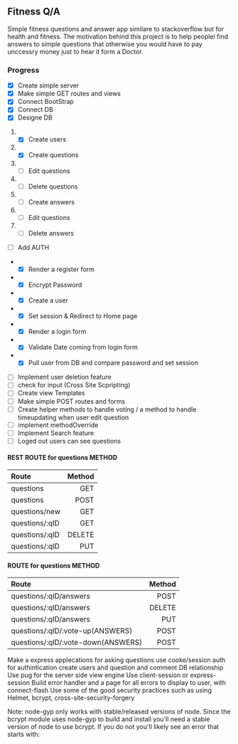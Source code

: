 ## Fitness Q/A

Simple fitness questions and answer app similare to stackoverflow but for health and fitness.
The motivation behind this project is to help peoplel find answers to simple questions that otherwise you would have to pay
unccessry money just to hear it form a Doctor.

### Progress

- [x] Create simple server
- [x] Make simple GET routes and views
- [x] Connect BootStrap
- [x] Connect DB
- [x] Designe DB

1. - [x] Create users
2. - [x] Create questions
3. - [ ] Edit questions
4. - [ ] Delete questions
5. - [ ] Create answers
6. - [ ] Edit questions
7. - [ ] Delete answers

- [ ] Add AUTH

* - [x] Render a register form
* - [x] Encrypt Password
* - [x] Create a user
* - [x] Set session & Redirect to Home page
* - [x] Render a login form
* - [x] Validate Date coming from login form
* - [x] Pull user from DB and compare password and set session

- [ ] Implement user deletion feature
- [ ] check for input (Cross Site Scpripting)
- [ ] Create view Templates
- [ ] Make simple POST routes and forms
- [ ] Create helper methods to handle voting / a method to handle timeupdating when user edit question
- [ ] implement methodOverride
- [ ] Implement Search feature
- [ ] Loged out users can see questions

#### REST ROUTE for questions METHOD

| Route          | Method |
| :------------- | -----: |
| questions      |    GET |
| questions      |   POST |
| questions/new  |    GET |
| questions/:qID |    GET |
| questions/:qID | DELETE |
| questions/:qID |    PUT |

#### ROUTE for questions METHOD

| Route                              | Method |
| :--------------------------------- | -----: |
| questions/:qID/answers             |   POST |
| questions/:qID/answers             | DELETE |
| questions/:qID/answers             |    PUT |
| questions/:qID/:vote-up(ANSWERS)   |   POST |
| questions/:qID/:vote-down(ANSWERS) |   POST |

<!-- just Some ideas -->

Make a express applecations for asking questions
use cooke/session auth for authintication
create users and question and comment DB relationship
Use pug for the server side view engine
Use client-session or express-session
Build error handler and a page for all errors to display to user, with connect-flash
Use some of the good security practices such as using Helmet, bcrypt, cross-site-security-forgery

Note: node-gyp only works with stable/released versions of node. Since the bcrypt module uses node-gyp to build and install you'll need a stable version of node to use bcrypt. If you do not you'll likely see an error that starts with:
